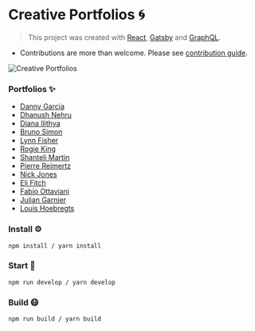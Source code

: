 # Creative Portfolios 🌀
> This project was created with [React](https://reactjs.org/), [Gatsby](https://www.gatsbyjs.org/) and [GraphQL](https://graphql.org/).
- Contributions are more than welcome. Please see [contribution guide](contributing.md).

![Creative Portfolios](static/cp-screenshot-2.png)

### Portfolios ✨
- [Danny Garcia](https://danny-garcia.com/)
- [Dhanush Nehru](https://whatsapp-portfolio-dhanushnehru.netlify.app/)
- [Diana Ilithya](https://www.ilithya.rocks/)
- [Bruno Simon](https://bruno-simon.com/)
- [Lynn Fisher](https://lynnandtonic.com/)
- [Rogie King](https://rog.ie/)
- [Shanteli Martin](https://shantellmartin.art/)
- [Pierre Reimertz](https://www.reimertz.co/)
- [Nick Jones](http://www.narrowdesign.com/)
- [Eli Fitch](http://eli.wtf/)
- [Fabio Ottaviani](http://www.supah.it/)
- [Julian Garnier](https://juliangarnier.com/)
- [Louis Hoebregts](https://mamboleoo.be/)

### Install ⚙️
```
npm install / yarn install
```

### Start 🏃

```
npm run develop / yarn develop
```

### Build 😷

```
npm run build / yarn build
```
